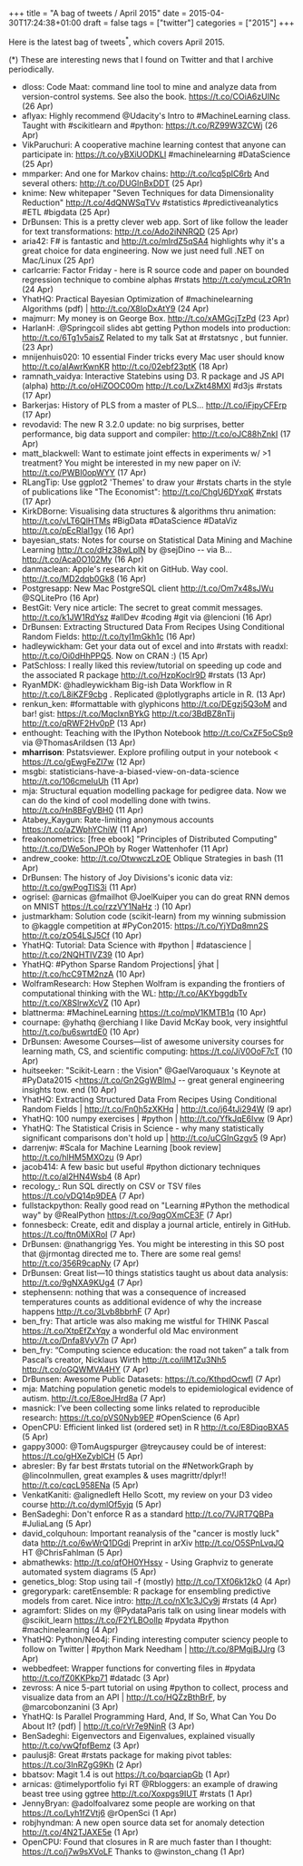 +++
title = "A bag of tweets / April 2015"
date = 2015-04-30T17:24:38+01:00
draft = false
tags = ["twitter"]
categories = ["2015"]
+++

Here is the latest bag of tweets<sup>\*</sup>, which covers April 2015.

<!--more-->

(\*) These are interesting news that I found on Twitter and that I archive periodically.

- dloss: Code Maat: command line tool to mine and analyze data from version-control systems. See also the book. <https://t.co/COiA6zUINc> (26 Apr)
- aflyax: Highly recommend @Udacity's Intro to #MachineLearning class. Taught with #scikitlearn and #python: <https://t.co/RZ99W3ZCWj> (26 Apr)
- VikParuchuri: A cooperative machine learning contest that anyone can participate in: <https://t.co/yBXiUODKLI> #machinelearning #DataScience (25 Apr)
- mmparker: And one for Markov chains: <http://t.co/lcq5pIC6rb> And several others: <http://t.co/DUGlnBxDDT> (25 Apr)
- knime: New whitepaper "Seven Techniques for data Dimensionality Reduction" <http://t.co/4dQNWSqTVv> #statistics #predictiveanalytics #ETL #bigdata (25 Apr)
- DrBunsen: This is a pretty clever web app. Sort of like follow the leader for text transformations: <http://t.co/Ado2iNNRQD> (25 Apr)
- aria42: F# is fantastic and <http://t.co/mIrdZ5qSA4> highlights why it's a great choice for data engineering. Now we just need full .NET on Mac/Linux (25 Apr)
- carlcarrie: Factor Friday - here is R source code and paper on bounded regression technique to combine alphas #rstats <http://t.co/ymcuLzOR1n> (24 Apr)
- YhatHQ: Practical Bayesian Optimization of #machinelearning Algorithms (pdf) | <http://t.co/X8IoDxAtY9> (24 Apr)
- majmurr: My money is on George Box. <http://t.co/xAMGcjTzPd> (23 Apr)
- HarlanH: .@Springcoil slides abt getting Python models into production: <http://t.co/6Tg1v5aisZ> Related to my talk Sat at #rstatsnyc , but funnier. (23 Apr)
- mnijenhuis020: 10 essential Finder tricks every Mac user should know <http://t.co/aIAwrKwnKR> <http://t.co/02ebf23ptK> (18 Apr)
- ramnath_vaidya: Interactive Statebins using D3. R package and JS API (alpha) <http://t.co/oHiZOOC0Om> <http://t.co/LxZkt48MXl> #d3js #rstats (17 Apr)
- Barkerjas: History of PLS from a master of PLS... <http://t.co/iFjpyCFErp> (17 Apr)
- revodavid: The new R 3.2.0 update: no big surprises, better performance, big data support and compiler: <http://t.co/oJC88hZnkI> (17 Apr)
- matt_blackwell: Want to estimate joint effects in experiments w/ >1 treatment? You might be interested in my new paper on iV: <http://t.co/PWBI0opWYY> (17 Apr)
- RLangTip: Use ggplot2 'Themes' to draw your #rstats charts in the style of publications like "The Economist": <http://t.co/ChgU6DYxqK> #rstats (17 Apr)
- KirkDBorne: Visualising data structures & algorithms thru animation: <http://t.co/vLT6QlHTMs> #BigData #DataScience #DataViz <http://t.co/pEcRIaI1gy> (16 Apr)
- bayesian_stats: Notes for course on Statistical Data Mining and Machine Learning <http://t.co/dHz38wLplN> by @sejDino -- via B... <http://t.co/Aca0O102My> (16 Apr)
- danmaclean: Apple's research kit on GitHub. Way cool. <http://t.co/MD2dqb0Gk8> (16 Apr)
- Postgresapp: New Mac PostgreSQL client <http://t.co/Om7x48sJWu> @SQLitePro (16 Apr)
- BestGit: Very nice article: The secret to great commit messages. <http://t.co/k1JW1RdYsz> #allDev #coding #git via @lencioni (16 Apr)
- DrBunsen: Extracting Structured Data From Recipes Using Conditional Random Fields: <http://t.co/tyI1mGkh1c> (16 Apr)
- hadleywickham: Get your data out of excel and into #rstats with readxl: <http://t.co/Oi0dHhPPQ5>. Now on CRAN :) (15 Apr)
- PatSchloss: I really liked this review/tutorial on speeding up code and the associated R package <http://t.co/HzpKocIr9D> #rstats (13 Apr)
- RyanMDK: @hadleywickham Big-ish Data Workflow in R <http://t.co/L8iKZF9cbg> . Replicated @plotlygraphs article in R. (13 Apr)
- renkun_ken: #formattable with glyphicons <http://t.co/DEgzj5Q3oM> and bar! gist: <https://t.co/MqcIxnBYkG> <http://t.co/3BdBZ8nTij> <http://t.co/qRWF2Hv0pP> (13 Apr)
- enthought: Teaching with the IPython Notebook <http://t.co/CxZF5oCSp9> via @ThomasArildsen (13 Apr)
- **mharrison**: Pstatsviewer. Explore profiling output in your notebook < <https://t.co/gEwgFeZl7w> (12 Apr)
- msgbi: statisticians-have-a-biased-view-on-data-science <http://t.co/106cmeIuUh> (11 Apr)
- mja: Structural equation modelling package for pedigree data. Now we can do the kind of cool modelling done with twins. <http://t.co/Hn8BFgVBH0> (11 Apr)
- Atabey_Kaygun: Rate-limiting anonymous accounts <https://t.co/aZWphYChiW> (11 Apr)
- freakonometrics: [free ebook] "Principles of Distributed Computing" <http://t.co/DWe5onJPOh> by Roger Wattenhofer (11 Apr)
- andrew_cooke: <http://t.co/OtwwczLzOE> Oblique Strategies in bash (11 Apr)
- DrBunsen: The history of Joy Divisions's iconic data viz: <http://t.co/gwPogTIS3i> (11 Apr)
- ogrisel: @arnicas @fmailhot @JoelKuiper you can do great RNN demos on MNIST <https://t.co/rzzVY1NaHz> :) (10 Apr)
- justmarkham: Solution code (scikit-learn) from my winning submission to @kaggle competition at #PyCon2015: <https://t.co/YjYDq8mn2S> <http://t.co/zO54LSJ5Cf> (10 Apr)
- YhatHQ: Tutorial: Data Science with #python | #datascience | <http://t.co/2NQHTIVZ39> (10 Apr)
- YhatHQ: #Python Sparse Random Projections| ŷhat | <http://t.co/hcC9TM2nzA> (10 Apr)
- WolframResearch: How Stephen Wolfram is expanding the frontiers of computational thinking with the WL: <http://t.co/AKYbggdbTv> <http://t.co/X8SlrwXcVZ> (10 Apr)
- blattnerma: #MachineLearning <https://t.co/mpV1KMTB1q> (10 Apr)
- cournape: @yhathq @erchiang I like David McKay book, very insightful <http://t.co/bu6swrtdE0> (10 Apr)
- DrBunsen: Awesome Courses—list of awesome university courses for learning math, CS, and scientific computing: <https://t.co/JiV0OoF7cT> (10 Apr)
- huitseeker: "Scikit-Learn : the Vision" @GaelVaroquaux 's Keynote at #PyData2015 <https://t.co/Gn2GgWBlmJ -- great general engineering insights tow. end (10 Apr)
- YhatHQ: Extracting Structured Data From Recipes Using Conditional Random Fields | <http://t.co/Fn0h5zXKHq> | <http://t.co/j64tJi294W> (9 apr)
- YhatHQ: 100 numpy exercises | #python | <http://t.co/YfkJqE6Ivw> (9 Apr)
- YhatHQ: The Statistical Crisis in Science - why many statistically significant comparisons don't hold up | <http://t.co/uCGInGzgv5> (9 Apr)
- darrenjw: #Scala for Machine Learning [book review] <http://t.co/hlHM5MXOzu> (9 Apr)
- jacob414: A few basic but useful #python dictionary techniques <http://t.co/al2HN4Wsb4> (8 Apr)
- recology\_: Run SQL directly on CSV or TSV files <https://t.co/vDQ14p9DEA> (7 Apr)
- fullstackpython: Really good read on "Learning #Python the methodical way" by @RealPython <https://t.co/9qgOXmCE3F> (7 Apr)
- fonnesbeck: Create, edit and display a journal article, entirely in GitHub. <https://t.co/ftn0MiXRoI> (7 Apr)
- DrBunsen: @nathangrigg Yes. You might be interesting in this SO post that @jrmontag directed me to. There are some real gems! <http://t.co/356R9capNy> (7 Apr)
- DrBunsen: Great list—10 things statistics taught us about data analysis: <http://t.co/9gNXA9KUg4> (7 Apr)
- stephensenn: nothing that was a consequence of increased temperatures counts as additional evidence of why the increase happens <http://t.co/3Lvb8bbrhF> (7 Apr)
- ben_fry: That article was also making me wistful for THINK Pascal <https://t.co/XtpEfZxYqy> a wonderful old Mac environment <http://t.co/Dnfa8VyV7n> (7 Apr)
- ben_fry: “Computing science education: the road not taken” a talk from Pascal’s creator, Nicklaus Wirth <http://t.co/ilM1Zu3Nh5> <http://t.co/oGQWMVA4HY> (7 Apr)
- DrBunsen: Awesome Public Datasets: <https://t.co/KthpdOcwfl> (7 Apr)
- mja: Matching population genetic models to epidemiological evidence of autism. <http://t.co/E8oeJHrd8a> (7 Apr)
- masnick: I’ve been collecting some links related to reproducible research: <https://t.co/pVS0Nyb9EP> #OpenScience (6 Apr)
- OpenCPU: Efficient linked list (ordered set) in R <http://t.co/E8DiqoBXA5> (5 Apr)
- gappy3000: @TomAugspurger @treycausey could be of interest: <https://t.co/gHXeZybICH> (5 Apr)
- abresler: By far best #rstats tutorial on the #NetworkGraph by @lincolnmullen, great examples & uses magrittr/dplyr!! <http://t.co/cqcL958ENa> (5 Apr)
- VenkatKaniti: @alignedleft Hello Scott, my review on your D3 video course <http://t.co/dymlOf5yjq> (5 Apr)
- BenSadeghi: Don't enforce R as a standard <http://t.co/7VJRT7QBPa> #JuliaLang (5 Apr)
- david_colquhoun: Important reanalysis of the "cancer is mostly luck" data <http://t.co/6wWrQ1DGdi> Preprint in arXiv <http://t.co/O5SPnLvqJQ> HT @ChrisFahlman (5 Apr)
- abmathewks: <http://t.co/qfOH0YHssy> - Using Graphviz to generate automated system diagrams (5 Apr)
- genetics_blog: Stop using tail -f (mostly) <http://t.co/TXf06k12kO> (4 Apr)
- gregorypark: caretEnsemble: R package for ensembling predictive models from caret. Nice intro: <http://t.co/nX1c3JCy9j> #rstats (4 Apr)
- agramfort: Slides on my @PydataParis talk on using linear models with @scikit_learn <https://t.co/F2YLBOolIp> #pydata #python #machinelearning (4 Apr)
- YhatHQ: Python/Neo4j: Finding interesting computer sciency people to follow on Twitter | #python Mark Needham | <http://t.co/8PMgjBJJrg> (3 Apr)
- webbedfeet: Wrapper functions for converting files in #pydata <http://t.co/fZ0KKPkp71> #datadc (3 Apr)
- zevross: A nice 5-part tutorial on using #python to collect, process and visualize data from an API | <http://t.co/HQZzBthBrF>, by @marcobonzanini (3 Apr)
- YhatHQ: Is Parallel Programming Hard, And, If So, What Can You Do About It? (pdf) | <http://t.co/rVr7e9NinR> (3 Apr)
- BenSadeghi: Eigenvectors and Eigenvalues, explained visually <http://t.co/vwQfpfBemz> (3 Apr)
- paulusj8: Great #rstats package for making pivot tables: <https://t.co/3InRZgG9Kh> (2 Apr)
- bbatsov: Magit 1.4 is out <https://t.co/bqarciapGb> (1 Apr)
- arnicas: @timelyportfolio fyi RT @Rbloggers: an example of drawing beast tree using ggtree <http://t.co/Xoxpgs9IUT> #rstats (1 Apr)
- JennyBryan: @adolfoalvarez some people are working on that <https://t.co/Lyh1fZVtj6> @rOpenSci (1 Apr)
- robjhyndman: A new open source data set for anomaly detection <http://t.co/4N2TJAXE5e> (1 Apr)
- OpenCPU: Found that closures in R are much faster than I thought: <https://t.co/j7w9sXVoLF> Thanks to @winston_chang (1 Apr)
